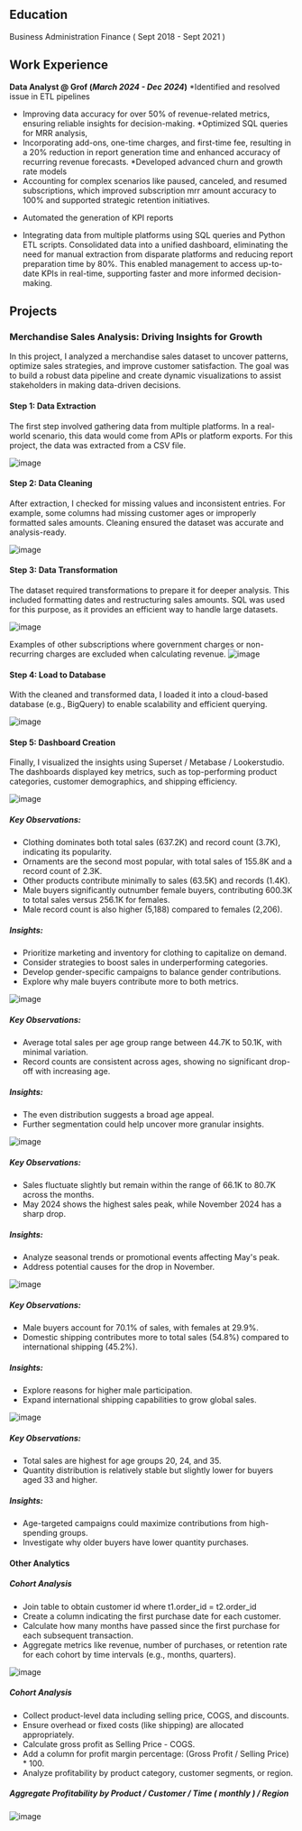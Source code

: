 ## Education
Business Administration Finance ( Sept 2018 - Sept 2021 )

## Work Experience

**Data Analyst @ Grof (_March 2024 - Dec 2024_)**
*Identified and resolved issue in ETL pipelines
- Improving data accuracy for over 50% of revenue-related metrics, ensuring reliable insights for decision-making.
*Optimized SQL queries for MRR analysis,
- Incorporating add-ons, one-time charges, and first-time fee, resulting in a 20% reduction in report generation time and enhanced accuracy of recurring revenue forecasts.
*Developed advanced churn and growth rate models
- Accounting for complex scenarios like paused, canceled, and resumed subscriptions, which improved subscription mrr amount accuracy to 100% and supported strategic retention initiatives.
* Automated the generation of KPI reports
- Integrating data from multiple platforms using SQL queries and Python ETL scripts. Consolidated data into a unified dashboard, eliminating the need for manual extraction from disparate platforms and reducing report preparation time by 80%. This enabled management to access up-to-date KPIs in real-time, supporting faster and more informed decision-making.

## Projects
### Merchandise Sales Analysis: Driving Insights for Growth
In this project, I analyzed a merchandise sales dataset to uncover patterns, optimize sales strategies, and improve customer satisfaction. The goal was to build a robust data pipeline and create dynamic visualizations to assist stakeholders in making data-driven decisions.

#### Step 1: Data Extraction
The first step involved gathering data from multiple platforms. In a real-world scenario, this data would come from APIs or platform exports. For this project, the data was extracted from a CSV file.

![image](https://github.com/user-attachments/assets/f6b077ed-4a7e-4a69-ba5c-fdc5898e15b1)

#### Step 2: Data Cleaning
After extraction, I checked for missing values and inconsistent entries. For example, some columns had missing customer ages or improperly formatted sales amounts. Cleaning ensured the dataset was accurate and analysis-ready.

![image](https://github.com/user-attachments/assets/37551173-d6b4-4a07-9374-4da52d1b3653)

#### Step 3: Data Transformation
The dataset required transformations to prepare it for deeper analysis. This included formatting dates and restructuring sales amounts. SQL was used for this purpose, as it provides an efficient way to handle large datasets.

![image](https://github.com/user-attachments/assets/487023a5-09e6-48b1-bc94-8ca8de4b1050)

Examples of other subscriptions where government charges or non-recurring charges are excluded when calculating revenue.
![image](https://github.com/user-attachments/assets/7e899bc0-17f2-42df-bd0c-99d899d0137c)

#### Step 4: Load to Database
With the cleaned and transformed data, I loaded it into a cloud-based database (e.g., BigQuery) to enable scalability and efficient querying.

![image](https://github.com/user-attachments/assets/77fdcf53-4f02-4c57-86ea-a02b7f4a181e)

#### Step 5: Dashboard Creation
Finally, I visualized the insights using Superset / Metabase / Lookerstudio. The dashboards displayed key metrics, such as top-performing product categories, customer demographics, and shipping efficiency.

![image](https://github.com/user-attachments/assets/1a170e5f-9380-48cd-9b2d-d1a6925cf882)
##### Key Observations:
- Clothing dominates both total sales (637.2K) and record count (3.7K), indicating its popularity.
- Ornaments are the second most popular, with total sales of 155.8K and a record count of 2.3K.
- Other products contribute minimally to sales (63.5K) and records (1.4K).
- Male buyers significantly outnumber female buyers, contributing 600.3K to total sales versus 256.1K for females.
- Male record count is also higher (5,188) compared to females (2,206).
##### Insights:
- Prioritize marketing and inventory for clothing to capitalize on demand.
- Consider strategies to boost sales in underperforming categories.
- Develop gender-specific campaigns to balance gender contributions.
- Explore why male buyers contribute more to both metrics.
  
![image](https://github.com/user-attachments/assets/555f91bb-c207-4b57-b1b3-14ab95b70b8a)
##### Key Observations:
- Average total sales per age group range between 44.7K to 50.1K, with minimal variation.
- Record counts are consistent across ages, showing no significant drop-off with increasing age.
##### Insights:
- The even distribution suggests a broad age appeal.
- Further segmentation could help uncover more granular insights.

![image](https://github.com/user-attachments/assets/a60360c6-0574-4165-9248-3534669a56b9)
##### Key Observations:
- Sales fluctuate slightly but remain within the range of 66.1K to 80.7K across the months.
- May 2024 shows the highest sales peak, while November 2024 has a sharp drop.
##### Insights:
- Analyze seasonal trends or promotional events affecting May's peak.
- Address potential causes for the drop in November.
  
![image](https://github.com/user-attachments/assets/5c33c70a-284e-4819-b7a2-20fd2000ec43)
##### Key Observations:
- Male buyers account for 70.1% of sales, with females at 29.9%.
- Domestic shipping contributes more to total sales (54.8%) compared to international shipping (45.2%).
##### Insights:
- Explore reasons for higher male participation.
- Expand international shipping capabilities to grow global sales.
  
![image](https://github.com/user-attachments/assets/bb23f39c-204f-4e40-87de-73c4b5774de4)
##### Key Observations:
- Total sales are highest for age groups 20, 24, and 35.
- Quantity distribution is relatively stable but slightly lower for buyers aged 33 and higher.
##### Insights:
- Age-targeted campaigns could maximize contributions from high-spending groups.
- Investigate why older buyers have lower quantity purchases.

#### Other Analytics
##### Cohort Analysis
- Join table to obtain customer id where t1.order_id = t2.order_id
- Create a column indicating the first purchase date for each customer.
- Calculate how many months have passed since the first purchase for each subsequent transaction.
- Aggregate metrics like revenue, number of purchases, or retention rate for each cohort by time intervals (e.g., months, quarters).

![image](https://github.com/user-attachments/assets/216ee756-8e83-407a-979a-a3b8b171be3c)

##### Cohort Analysis
- Collect product-level data including selling price, COGS, and discounts.
- Ensure overhead or fixed costs (like shipping) are allocated appropriately.
- Calculate gross profit as Selling Price - COGS.
- Add a column for profit margin percentage: (Gross Profit / Selling Price) * 100.
- Analyze profitability by product category, customer segments, or region.

##### Aggregate Profitability by Product / Customer / Time ( monthly ) / Region
![image](https://github.com/user-attachments/assets/c3b024c8-848e-404b-8fb0-c0c10b374649)

